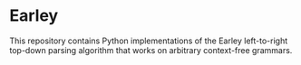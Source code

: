 # Earley
This repository contains Python implementations of the Earley left-to-right top-down parsing algorithm that works on arbitrary context-free grammars.
